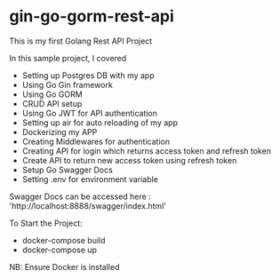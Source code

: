 # gin-go-gorm-rest-api
This is my first Golang Rest API Project


In this sample project, I covered

- Setting up Postgres DB with my app
- Using Go Gin framework
- Using Go GORM
- CRUD API setup
- Using Go JWT for API authentication
- Setting up air for auto reloading of my app
- Dockerizing my APP
- Creating Middlewares for authentication
- Creating API for login which returns access token and refresh token
- Create API to return new access token using refresh token 
- Setup Go Swagger Docs
- Setting .env for environment variable

Swagger Docs can be accessed here : 'http://localhost:8888/swagger/index.html'





To Start the Project:

- docker-compose build
- docker-compose up


NB: Ensure Docker is installed 